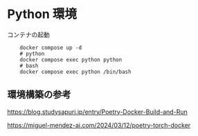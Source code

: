 # Python 環境
コンテナの起動
```
    docker compose up -d
    # python
    docker compose exec python python
    # bash
    docker compose exec python /bin/bash
```


## 環境構築の参考

https://blog.studysapuri.jp/entry/Poetry-Docker-Build-and-Run

https://miguel-mendez-ai.com/2024/03/12/poetry-torch-docker
